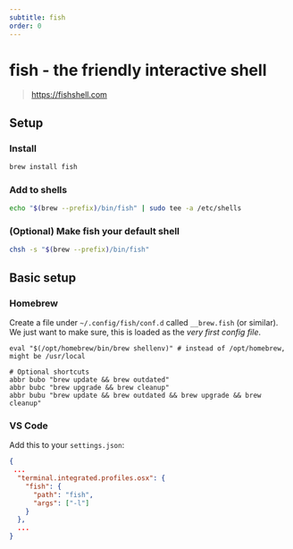 ```yaml
---
subtitle: fish
order: 0
---
```


# fish - the friendly interactive shell

> https://fishshell.com

## Setup

### Install

```sh
brew install fish
```

### Add to shells

```sh
echo "$(brew --prefix)/bin/fish" | sudo tee -a /etc/shells
```

### (Optional) Make fish your default shell

```sh
chsh -s "$(brew --prefix)/bin/fish"
```

## Basic setup

### Homebrew

Create a file under `~/.config/fish/conf.d` called `__brew.fish` (or similar). We just want to make sure, this is loaded as the _very first config file_.

```fish
eval "$(/opt/homebrew/bin/brew shellenv)" # instead of /opt/homebrew, might be /usr/local

# Optional shortcuts
abbr bubo "brew update && brew outdated"
abbr bubc "brew upgrade && brew cleanup"
abbr bubu "brew update && brew outdated && brew upgrade && brew cleanup"
```

### VS Code

Add this to your `settings.json`:

```json
{
 ...
  "terminal.integrated.profiles.osx": {
    "fish": {
      "path": "fish",
      "args": ["-l"]
    }
  },
  ...
}
```
